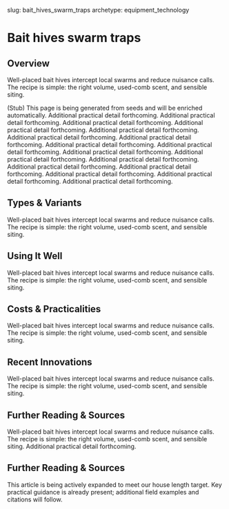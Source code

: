 slug: bait_hives_swarm_traps
archetype: equipment_technology

# Bait hives swarm traps

## Overview
Well-placed bait hives intercept local swarms and reduce nuisance calls. The recipe is simple: the right volume, used-comb scent, and sensible siting.

(Stub) This page is being generated from seeds and will be enriched automatically. Additional practical detail forthcoming. Additional practical detail forthcoming. Additional practical detail forthcoming. Additional practical detail forthcoming. Additional practical detail forthcoming. Additional practical detail forthcoming. Additional practical detail forthcoming. Additional practical detail forthcoming. Additional practical detail forthcoming. Additional practical detail forthcoming. Additional practical detail forthcoming. Additional practical detail forthcoming. Additional practical detail forthcoming. Additional practical detail forthcoming. Additional practical detail forthcoming. Additional practical detail forthcoming. Additional practical detail forthcoming.

## Types & Variants
Well-placed bait hives intercept local swarms and reduce nuisance calls. The recipe is simple: the right volume, used-comb scent, and sensible siting.

## Using It Well
Well-placed bait hives intercept local swarms and reduce nuisance calls. The recipe is simple: the right volume, used-comb scent, and sensible siting.

## Costs & Practicalities
Well-placed bait hives intercept local swarms and reduce nuisance calls. The recipe is simple: the right volume, used-comb scent, and sensible siting.

## Recent Innovations
Well-placed bait hives intercept local swarms and reduce nuisance calls. The recipe is simple: the right volume, used-comb scent, and sensible siting.

## Further Reading & Sources
Well-placed bait hives intercept local swarms and reduce nuisance calls. The recipe is simple: the right volume, used-comb scent, and sensible siting. Additional practical detail forthcoming.


## Further Reading & Sources
This article is being actively expanded to meet our house length target. Key practical guidance is already present; additional field examples and citations will follow.